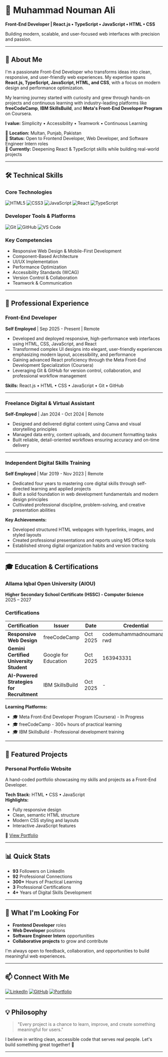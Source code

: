 # 👋 Muhammad Nouman Ali

**Front-End Developer | React.js • TypeScript • JavaScript • HTML • CSS**

Building modern, scalable, and user-focused web interfaces with precision and passion.

---

## 🌟 About Me

I'm a passionate Front-End Developer who transforms ideas into clean, responsive, and user-friendly web experiences. My expertise spans **React.js, TypeScript, JavaScript, HTML, and CSS**, with a focus on modern design and performance optimization.

My learning journey started with curiosity and grew through hands-on projects and continuous learning with industry-leading platforms like **freeCodeCamp**, **IBM SkillsBuild**, and **Meta's Front-End Developer Program** on Coursera.

**I value:** Simplicity • Accessibility • Teamwork • Continuous Learning

📍 **Location:** Multan, Punjab, Pakistan  
💼 **Status:** Open to Frontend Developer, Web Developer, and Software Engineer Intern roles  
🌱 **Currently:** Deepening React & TypeScript skills while building real-world projects

---

## 🛠️ Technical Skills

### Core Technologies
![HTML5](https://img.shields.io/badge/HTML5-E34C26?style=for-the-badge&logo=html5&logoColor=white)
![CSS3](https://img.shields.io/badge/CSS3-1572B6?style=for-the-badge&logo=css3&logoColor=white)
![JavaScript](https://img.shields.io/badge/JavaScript-F7DF1E?style=for-the-badge&logo=javascript&logoColor=black)
![React](https://img.shields.io/badge/React-61DAFB?style=for-the-badge&logo=react&logoColor=black)
![TypeScript](https://img.shields.io/badge/TypeScript-3178C6?style=for-the-badge&logo=typescript&logoColor=white)

### Developer Tools & Platforms
![Git](https://img.shields.io/badge/Git-F05032?style=for-the-badge&logo=git&logoColor=white)
![GitHub](https://img.shields.io/badge/GitHub-181717?style=for-the-badge&logo=github&logoColor=white)
![VS Code](https://img.shields.io/badge/VS%20Code-007ACC?style=for-the-badge&logo=visual-studio-code&logoColor=white)

### Key Competencies
- Responsive Web Design & Mobile-First Development
- Component-Based Architecture
- UI/UX Implementation
- Performance Optimization
- Accessibility Standards (WCAG)
- Version Control & Collaboration
- Teamwork & Communication

---

## 💼 Professional Experience

### **Front-End Developer**
**Self Employed** | Sep 2025 - Present | Remote

- Developed and deployed responsive, high-performance web interfaces using HTML, CSS, JavaScript, and React
- Transformed complex UI designs into elegant, user-friendly experiences emphasizing modern layout, accessibility, and performance
- Gaining advanced React proficiency through the Meta Front-End Development Specialization (Coursera)
- Leveraging Git & GitHub for version control, collaboration, and professional workflow management

**Skills:** React.js • HTML • CSS • JavaScript • Git • GitHub

---

### **Freelance Digital & Virtual Assistant**
**Self-Employed** | Jan 2024 - Oct 2024 | Remote

- Designed and delivered digital content using Canva and visual storytelling principles
- Managed data entry, content uploads, and document formatting tasks
- Built reliable, detail-oriented workflows ensuring accuracy and on-time delivery

---

### **Independent Digital Skills Training**
**Self Employed** | Mar 2019 - Nov 2023 | Remote

- Dedicated four years to mastering core digital skills through self-directed learning and applied projects
- Built a solid foundation in web development fundamentals and modern design principles
- Cultivated professional discipline, problem-solving, and creative presentation abilities

**Key Achievements:**
- Developed structured HTML webpages with hyperlinks, images, and styled layouts
- Created professional presentations and reports using MS Office tools
- Established strong digital organization habits and version tracking

---

## 🎓 Education & Certifications

### **Allama Iqbal Open University (AIOU)**
**Higher Secondary School Certificate (HSSC) - Computer Science**  
2025 – 2027

### **Certifications**

| Certification | Issuer | Date | Credential |
|---|---|---|---|
| **Responsive Web Design** | freeCodeCamp | Oct 2025 | codemuhammadnoumanali-rwd |
| **Gemini Certified University Student** | Google for Education | Oct 2025 | 163943331 |
| **AI-Powered Strategies for Recruitment** | IBM SkillsBuild | Oct 2025 | - |

**Learning Platforms:**
- 🎓 Meta Front-End Developer Program (Coursera) - In Progress
- 🎓 freeCodeCamp - 300+ hours of practical learning
- 🎓 IBM SkillsBuild - Professional development training

---

## 🚀 Featured Projects

### **Personal Portfolio Website**
A hand-coded portfolio showcasing my skills and projects as a Front-End Developer.

**Tech Stack:** HTML • CSS • JavaScript  
**Highlights:**
- Fully responsive design
- Clean, semantic HTML structure
- Modern CSS styling and layouts
- Interactive JavaScript features

🔗 [View Portfolio](https://lnkd.in/egmQXMGf)

---

## 📊 Quick Stats

- **93** Followers on LinkedIn
- **92** Professional Connections
- **300+** Hours of Practical Learning
- **3** Professional Certifications
- **4+** Years of Digital Skills Development

---

## 🎯 What I'm Looking For

- **Frontend Developer** roles
- **Web Developer** positions
- **Software Engineer Intern** opportunities
- **Collaborative projects** to grow and contribute

I'm always open to feedback, collaboration, and opportunities to build meaningful web experiences.

---

## 📫 Connect With Me

[![LinkedIn](https://img.shields.io/badge/LinkedIn-0A66C2?style=for-the-badge&logo=linkedin&logoColor=white)](https://linkedin.com/in/muhammadnouman)
[![GitHub](https://img.shields.io/badge/GitHub-181717?style=for-the-badge&logo=github&logoColor=white)](https://github.com/codemuhammadnouman)
[![Portfolio](https://img.shields.io/badge/Portfolio-FF6B6B?style=for-the-badge&logo=globe&logoColor=white)](https://lnkd.in/egmQXMGf)

---

## 💡 Philosophy

> "Every project is a chance to learn, improve, and create something meaningful for users."

I believe in writing clean, accessible code that serves real people. Let's build something great together! 🚀

---
